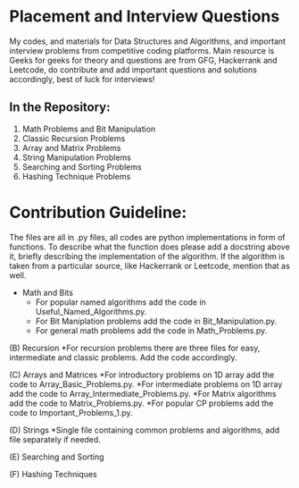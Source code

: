 # Placement and Interview Questions

My codes, and materials for Data Structures and Algorithms, and important interview problems from competitive coding platforms. Main resource is Geeks for geeks for theory and questions are from GFG, Hackerrank and Leetcode, do contribute and add important questions and solutions accordingly, best of luck for interviews!

## In the Repository:

1. Math Problems and Bit Manipulation
2. Classic Recursion Problems
3. Array and Matrix Problems
4. String Manipulation Problems
5. Searching and Sorting Problems
6. Hashing Technique Problems

# Contribution Guideline:

The files are all in .py files, all codes are python implementations in form of functions. To describe what the function does please add a docstring above it,
briefly describing the implementation of the algorithm. If the algorithm is taken from a particular source, like Hackerrank or Leetcode, mention that as well.

- Math and Bits
  - For popular named algorithms add the code in Useful_Named_Algorithms.py.
  - For Bit Maniplation problems add the code in Bit_Manipulation.py.
  - For general math problems add the code in Math_Problems.py.

(B) Recursion
*For recursion problems there are three files for easy, intermediate and classic problems. Add the code accordingly.

(C) Arrays and Matrices
*For introductory problems on 1D array add the code to Array_Basic_Problems.py.
*For intermediate problems on 1D array add the code to Array_Intermediate_Problems.py.
*For Matrix algorithms add the code to Matrix_Problems.py.
*For popular CP problems add the code to Important_Problems_1.py.

(D) Strings
*Single file containing common problems and algorithms, add file separately if needed.

(E) Searching and Sorting

(F) Hashing Techniques


